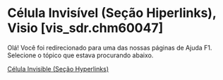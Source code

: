 
# Célula Invisível (Seção Hiperlinks), Visio [vis_sdr.chm60047]

Olá! Você foi redirecionado para uma das nossas páginas de Ajuda F1. Selecione o tópico que estava procurando abaixo.

[Célula Invisible (Seção Hyperlinks)](http://msdn.microsoft.com/library/e67dcd83-4a88-a0f8-5c6a-dae51424edbd%28Office.15%29.aspx)
